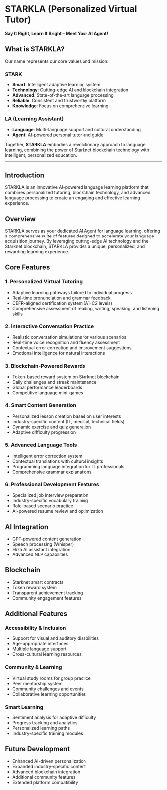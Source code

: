# STARKLA (Personalized Virtual Tutor)  
**Say It Right, Learn It Bright – Meet Your AI Agent!**

## What is STARKLA?  
Our name represents our core values and mission:  

### **STARK**  
- **Smart**: Intelligent adaptive learning system  
- **Technology**: Cutting-edge AI and blockchain integration  
- **Advanced**: State-of-the-art language processing  
- **Reliable**: Consistent and trustworthy platform  
- **Knowledge**: Focus on comprehensive learning  

### **LA (Learning Assistant)**  
- **Language**: Multi-language support and cultural understanding  
- **Agent**: AI-powered personal tutor and guide  

Together, **STARKLA** embodies a revolutionary approach to language learning, combining the power of Starknet blockchain technology with intelligent, personalized education.

---

## Introduction  
STARKLA is an innovative AI-powered language learning platform that combines personalized tutoring, blockchain technology, and advanced language processing to create an engaging and effective learning experience.

## Overview  
STARKLA serves as your dedicated AI Agent for language learning, offering a comprehensive suite of features designed to accelerate your language acquisition journey. By leveraging cutting-edge AI technology and the Starknet blockchain, STARKLA provides a unique, personalized, and rewarding learning experience.

## Core Features  

### 1. Personalized Virtual Tutoring  
- Adaptive learning pathways tailored to individual progress  
- Real-time pronunciation and grammar feedback  
- CEFR-aligned certification system (A1-C2 levels)  
- Comprehensive assessment of reading, writing, speaking, and listening skills  

### 2. Interactive Conversation Practice  
- Realistic conversation simulations for various scenarios  
- Real-time voice recognition and fluency assessment  
- Contextual error correction and improvement suggestions  
- Emotional intelligence for natural interactions  

### 3. Blockchain-Powered Rewards  
- Token-based reward system on Starknet blockchain  
- Daily challenges and streak maintenance  
- Global performance leaderboards  
- Competitive language mini-games  

### 4. Smart Content Generation  
- Personalized lesson creation based on user interests  
- Industry-specific content (IT, medical, technical fields)  
- Dynamic exercise and quiz generation  
- Adaptive difficulty progression  

### 5. Advanced Language Tools  
- Intelligent error correction system  
- Contextual translations with cultural insights  
- Programming language integration for IT professionals  
- Comprehensive grammar explanations  

### 6. Professional Development Features  
- Specialized job interview preparation  
- Industry-specific vocabulary training  
- Role-based scenario practice  
- AI-powered resume review and optimization  

## AI Integration  
- GPT-powered content generation  
- Speech processing (Whisper)  
- Eliza AI assistant integration  
- Advanced NLP capabilities  

## Blockchain  
- Starknet smart contracts  
- Token reward system  
- Transparent achievement tracking  
- Community engagement features  

## Additional Features  

### Accessibility & Inclusion  
- Support for visual and auditory disabilities  
- Age-appropriate interfaces  
- Multiple language support  
- Cross-cultural learning resources  

### Community & Learning  
- Virtual study rooms for group practice  
- Peer mentorship system  
- Community challenges and events  
- Collaborative learning opportunities  

### Smart Learning  
- Sentiment analysis for adaptive difficulty  
- Progress tracking and analytics  
- Personalized learning paths  
- Industry-specific training modules  

## Future Development  
- Enhanced AI-driven personalization  
- Expanded industry-specific content  
- Advanced blockchain integration  
- Additional community features  
- Extended platform compatibility  
